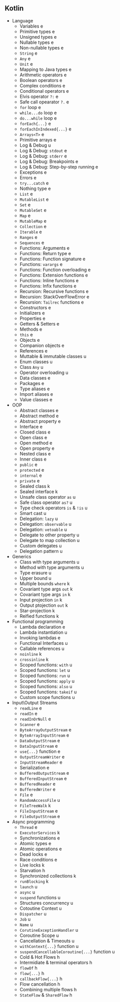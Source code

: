 ## Kotlin
- Language
  - Variables e
  - Primitive types e
  - Unsigned types e
  - Nullable types e
  - Non-nullable types e
  - `String` e
  - `Any` e
  - `Unit` e
  - Mapping to Java types e
  - Arithmetic operators e
  - Boolean operators e
  - Complex conditions e
  - Conditional operators e
  - Elvis operator `?:` e
  - Safe call opearator `?.` e
  - `for` loop e
  - `while...do` loop e
  - `do...while` loop e
  - `forEach{...}` e
  - `forEachInIndexed{...}` e
  - `Arrays<T>` e
  - Primitive arrays e
  - Log & Debug  u
  - Log & Debug: `stdout` e
  - Log & Debug: `stderr` e
  - Log & Debug: Breakpoints e
  - Log & Debug: Step-by-step running e
  - Exceptions e
  - Errors e
  - `try...catch` e
  - Nothing type e
  - `List` e
  - `MutableList` e
  - `Set` e
  - `MutableSet` e
  - `Map` e
  - `MutableMap` e
  - `Collection` e
  - `Iterable` e
  - `Ranges` e
  - `Sequences` e
  - Functions: Arguments e
  - Functions: Return type e
  - Functions: Function signature e
  - Functions: `varargs` e
  - Functions: Function overloading e
  - Functions: Extension functions e
  - Functions: Inline functions e
  - Functions: Infix functions e
  - Recursion: Recursive functions e
  - Recursion: StackOverFlowError e
  - Recursion: `Tailrec` functions e
  - Constructors e
  - Initializers e
  - Properties e
  - Getters & Setters e
  - Methods e
  - `this` e
  - Objects e
  - Companion objects e
  - References e
  - Muttable & immutable classes u
  - Enum classes u
  - Class `Any` u
  - Operator overloading u
  - Data classes e
  - Packages e
  - Type aliases e
  - Import aliases e
  - Value classes e
- OOP
  - Abstract classes e
  - Abstract method e
  - Abstract property e
  - Interface e
  - Closed class e
  - Open class e
  - Open method e
  - Open property e
  - Nested class e
  - Inner class e
  - `public` e
  - `protected` e
  - `internal` e
  - `private` e
  - Sealed class k
  - Sealed interface k
  - Unsafe class operator `as` u
  - Safe class operator `as?` u
  - Type check operators `is` & `!is` u
  - Smart cast u
  - Delegation: `lazy` u
  - Delegation: `observable` u
  - Delegation: `vetoable` u
  - Delegate to other property u
  - Delegate to map collection u
  - Custom delegates u
  - Delegation pattern u
- Generics
  - Class with type arguments u
  - Method with type arguments u
  - Type erasure u
  - Upper bound u
  - Multiple bounds `where` k
  - Covariant type args `out` k
  - Covariant type args `in` k
  - Input projection `in` k
  - Output ptojection `out` k
  - Star-projection k
  - Reified functions k
- Functional programming
  - Lambda declaration e
  - Lambda instantiation u
  - Invoking lambdas e
  - Functional Interfaces u
  - Callable references u
  - `noinline` k
  - `crossinline` k
  - Scoped functions: `with` u
  - Scoped functions: `let` u
  - Scoped functions: `run` u
  - Scoped functions: `apply` u
  - Scoped functions: `also` u
  - Scoped functions: `takeif` u
  - Custom scope functions u
- Input\Output Streams
  - `readLine` e
  - `readIn` e
  - `readInOrNull` e
  - `Scanner` e
  - `ByteArrayOutputStream` e
  - `ByteArrayInputStream` e
  - `DataOutputStream` e
  - `DataInputStream` e
  - `use{...}` function e
  - `OutputStreamWriter` e
  - `InputStreamReader` e
  - Serialization e
  - `BufferedOutputStream` e
  - `BufferedInputStream` e
  - `BufferedReader` e
  - `BufferedWriter` e
  - `File` e
  - `RandomAccessFile` u
  - `FileTreeWalk` k
  - `FileInputStream` e
  - `FileOutputStream` e
- Async programming
  - `Thread` e
  - `ExecutorServices` k
  - Synchronizations e
  - Atomic types e
  - Atomic operations e
  - Dead locks e
  - Race conditions e
  - Live locks k
  - Starvation h
  - Synchronized collections k
  - `runBlocking` k
  - `launch` u
  - `async` u
  - `suspend` functions u
  - Structures concurrency u
  - Cotoutine Context u
  - `Dispatcher` u
  - `Job` u
  - `Name` u
  - `CorutineExceptionHandler` u
  - Coroutine Scope u
  - Cancellation & Timeouts u
  - `withContext{...}` function u
  - `suspendCancellableCoroutine{...}` function u
  - Cold & Hot Flows h
  - Intermidiate & terminal operators h
  - `flowOf` h
  - `flow{...}` h
  - `callbackFlow{...}` h
  - Flow cancellation h
  - Combining multiple flows h
  - `StateFlow` & `SharedFlow` h
